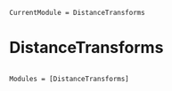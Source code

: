 ```@meta
CurrentModule = DistanceTransforms
```

# DistanceTransforms

```@index
```

```@autodocs
Modules = [DistanceTransforms]
```

